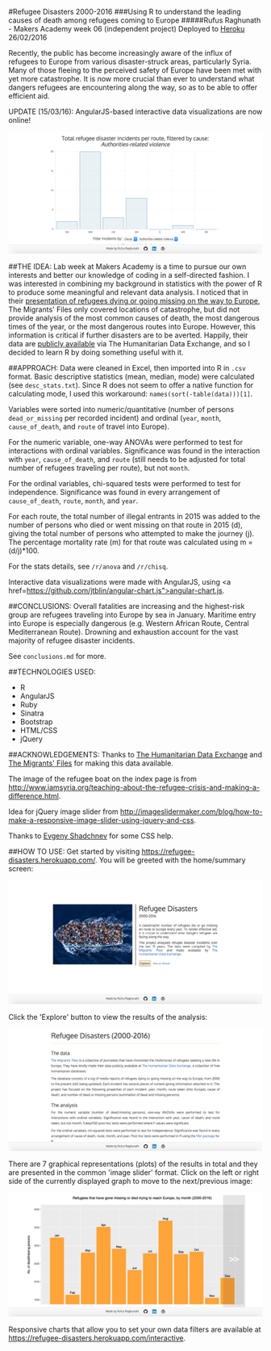#Refugee Disasters 2000-2016
###Using R to understand the leading causes of death among refugees coming to Europe
#####Rufus Raghunath - Makers Academy week 06 (independent project)
Deployed to <a href="https://refugee-disasters.herokuapp.com/">Heroku</a> 26/02/2016

Recently, the public has become increasingly aware of the influx of refugees to Europe from various disaster-struck areas, particularly Syria. Many of those fleeing to the perceived safety of Europe have been met with yet more catastrophe. It is now more crucial than ever to understand what dangers refugees are encountering along the way, so as to be able to offer efficient aid.

UPDATE (15/03/16): AngularJS-based interactive data visualizations are now online!

![interactive](app/public/images/screenshots/interactive.png)


##THE IDEA:
Lab week at Makers Academy is a time to pursue our own interests and better our knowledge of coding in a self-directed fashion. I was interested in combining my background in statistics with the power of R to produce some meaningful and relevant data analysis. I noticed that in their <a href="http://www.themigrantsfiles.com/"> presentation of refugees dying or going missing on the way to Europe</a>, The Migrants' Files only covered locations of catastrophe, but did not provide analysis of the most common causes of death, the most dangerous times of the year, or the most dangerous routes into Europe. However, this information is critical if further disasters are to be averted. Happily, their data are <a href="https://data.hdx.rwlabs.org/dataset/refugee-and-migrant-deaths-while-trying-to-reach-europe/resource/bea9c0fa-51b2-4961-859f-cf22b2c09999">publicly available</a> via The Humanitarian Data Exchange, and so I decided to learn R by doing something useful with it.


##APPROACH:
Data were cleaned in Excel, then imported into R in ```.csv``` format. Basic descriptive statistics (mean, median, mode) were calculated (see ```desc_stats.txt```). Since R does not seem to offer a native function for calculating mode, I used this workaround: ```names(sort(-table(data)))[1]```.

Variables were sorted into numeric/quantitative (number of persons ```dead_or_missing``` per recorded incident) and ordinal (```year```, ```month```, ```cause_of_death```, and ```route``` of travel into Europe).

For the numeric variable, one-way ANOVAs were performed to test for interactions with ordinal variables. Significance was found in the interaction with ```year```, ```cause_of_death```, and ```route``` (still needs to be adjusted for total number of refugees traveling per route), but not ```month```.

For the ordinal variables, chi-squared tests were performed to test for independence. Significance was found in every arrangement of ```cause_of_death```, ```route```, ```month```, and ```year```.

For each route, the total number of illegal entrants in 2015 was added to the number of persons who died or went missing on that route in 2015 (d), giving the total number of persons who attempted to make the journey (j). The percentage mortality rate (m) for that route was calculated using m = (d/j)*100.

For the stats details, see ```/r/anova``` and ```/r/chisq```.

Interactive data visualizations were made with AngularJS, using <a href=https://github.com/jtblin/angular-chart.js">angular-chart.js</a>.


##CONCLUSIONS:
Overall fatalities are increasing and the highest-risk group are refugees traveling into Europe by sea in January. Maritime entry into Europe is especially dangerous (e.g. Western African Route, Central Mediterranean Route). Drowning and exhaustion account for the vast majority of refugee disaster incidents.

See ```conclusions.md``` for more.


##TECHNOLOGIES USED:
- R
- AngularJS
- Ruby
- Sinatra
- Bootstrap
- HTML/CSS
- jQuery


##ACKNOWLEDGEMENTS:
Thanks to <a href="https://data.hdx.rwlabs.org/">The Humanitarian Data Exchange</a> and <a href="http://www.themigrantsfiles.com/">The Migrants' Files</a> for making this data available.

The image of the refugee boat on the index page is from http://www.iamsyria.org/teaching-about-the-refugee-crisis-and-making-a-difference.html.

Idea for jQuery image slider from http://imageslidermaker.com/blog/how-to-make-a-responsive-image-slider-using-jquery-and-css.

Thanks to <a href='https://github.com/shadchnev'>Evgeny Shadchnev</a> for some CSS help.


##HOW TO USE:
Get started by visiting https://refugee-disasters.herokuapp.com/. You will be greeted with the home/summary screen:

![index](app/public/images/screenshots/index.png)

Click the 'Explore' button to view the results of the analysis:

![explore](app/public/images/screenshots/explore.png)

There are 7 graphical representations (plots) of the results in total and they are presented in the common 'image slider' format. Click on the left or right side of the currently displayed graph to move to the next/previous image:

![graphs](app/public/images/screenshots/graphs.png)

Responsive charts that allow you to set your own data filters are available at https://refugee-disasters.herokuapp.com/interactive.
